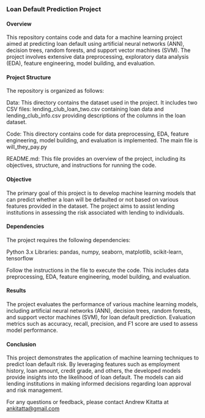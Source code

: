 ### Loan Default Prediction Project

#### Overview

This repository contains code and data for a machine learning project aimed at predicting loan default using artificial neural networks (ANN), decision trees, random forests, and support vector machines (SVM). The project involves extensive data preprocessing, exploratory data analysis (EDA), feature engineering, model building, and evaluation.

#### Project Structure

The repository is organized as follows:

Data: This directory contains the dataset used in the project. It includes two CSV files: lending_club_loan_two.csv containing loan data and lending_club_info.csv providing descriptions of the columns in the loan dataset.

Code: This directory contains code for data preprocessing, EDA, feature engineering, model building, and evaluation is implemented. The main file is will_they_pay.py

README.md: This file provides an overview of the project, including its objectives, structure, and instructions for running the code.

#### Objective

The primary goal of this project is to develop machine learning models that can predict whether a loan will be defaulted or not based on various features provided in the dataset. The project aims to assist lending institutions in assessing the risk associated with lending to individuals.

#### Dependencies

The project requires the following dependencies:

Python 3.x
Libraries: pandas, numpy, seaborn, matplotlib, scikit-learn, tensorflow

Follow the instructions in the file to execute the code. This includes data preprocessing, EDA, feature engineering, model building, and evaluation.

#### Results

The project evaluates the performance of various machine learning models, including artificial neural networks (ANN), decision trees, random forests, and support vector machines (SVM), for loan default prediction. Evaluation metrics such as accuracy, recall, precision, and F1 score are used to assess model performance.

#### Conclusion

This project demonstrates the application of machine learning techniques to predict loan default risk. By leveraging features such as employment history, loan amount, credit grade, and others, the developed models provide insights into the likelihood of loan default. The models can aid lending institutions in making informed decisions regarding loan approval and risk management.

For any questions or feedback, please contact Andrew Kitatta at ankitatta@gmail.com
